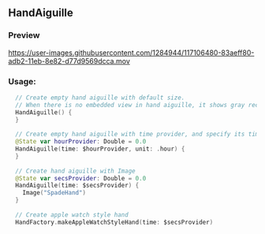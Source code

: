 ## HandAiguille

### Preview
https://user-images.githubusercontent.com/1284944/117106480-83aeff80-adb2-11eb-8e82-d77d9569dcca.mov

### Usage: 
```swift
  // Create empty hand aiguille with default size.
  // When there is no embedded view in hand aiguille, it shows gray rectangle as placeholder.
  HandAiguille() {
  }
  
  // Create empty hand aiguille with time provider, and specify its time unit.
  @State var hourProvider: Double = 0.0
  HandAiguille(time: $hourProvider, unit: .hour) {
  }
  
  // Create hand aiguille with Image
  @State var secsProvider: Double = 0.0
  HandAiguille(time: $secsProvider) {
    Image("SpadeHand")
  }
  
  // Create apple watch style hand
  HandFactory.makeAppleWatchStyleHand(time: $secsProvider)
```
